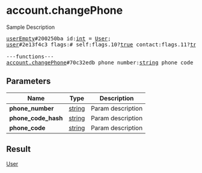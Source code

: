 # account.changePhone

Sample Description

<pre>
<a href="../constructor/userEmpty.md">userEmpty</a>#200250ba id:<a href="../type/int.md">int</a> = <a href="../type/User.md">User</a>;
<a href="../constructor/user.md">user</a>#2e13f4c3 flags:# self:flags.10?<a href="../type/true.md">true</a> contact:flags.11?<a href="../type/true.md">true</a> mutual_contact:flags.12?<a href="../type/true.md">true</a> deleted:flags.13?<a href="../type/true.md">true</a> bot:flags.14?<a href="../type/true.md">true</a> bot_chat_history:flags.15?<a href="../type/true.md">true</a> bot_nochats:flags.16?<a href="../type/true.md">true</a> verified:flags.17?<a href="../type/true.md">true</a> restricted:flags.18?<a href="../type/true.md">true</a> min:flags.20?<a href="../type/true.md">true</a> bot_inline_geo:flags.21?<a href="../type/true.md">true</a> id:<a href="../type/int.md">int</a> access_hash:flags.0?<a href="../type/long.md">long</a> first_name:flags.1?<a href="../type/string.md">string</a> last_name:flags.2?<a href="../type/string.md">string</a> username:flags.3?<a href="../type/string.md">string</a> phone:flags.4?<a href="../type/string.md">string</a> photo:flags.5?<a href="../type/UserProfilePhoto.md">UserProfilePhoto</a> status:flags.6?<a href="../type/UserStatus.md">UserStatus</a> bot_info_version:flags.14?<a href="../type/int.md">int</a> restriction_reason:flags.18?<a href="../type/string.md">string</a> bot_inline_placeholder:flags.19?<a href="../type/string.md">string</a> lang_code:flags.22?<a href="../type/string.md">string</a> = <a href="../type/User.md">User</a>;

---functions---
<a href="../method/account.changePhone.md">account.changePhone</a>#70c32edb phone_number:<a href="../type/string.md">string</a> phone_code_hash:<a href="../type/string.md">string</a> phone_code:<a href="../type/string.md">string</a> = <a href="../type/User.md">User</a>;
</pre>
## Parameters

| Name | Type | Description |
|------|:----:|-------------|
| **phone_number** | <a href="../type/string.md">string</a> | Param description |
| **phone_code_hash** | <a href="../type/string.md">string</a> | Param description |
| **phone_code** | <a href="../type/string.md">string</a> | Param description |

## Result

<a href="../type/User.md">User</a>

